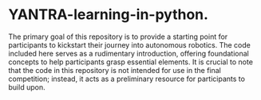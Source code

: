 # YANTRA-learning-in-python.
The primary goal of this repository is to provide a starting point for participants to kickstart their journey into autonomous robotics. The code included here serves as a rudimentary introduction, offering foundational concepts to help participants grasp essential elements. It is crucial to note that the code in this repository is not intended for use in the final competition; instead, it acts as a preliminary resource for participants to build upon.
